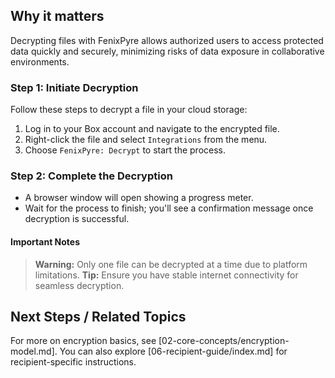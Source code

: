 
## Why it matters
Decrypting files with FenixPyre allows authorized users to access protected data quickly and securely, minimizing risks of data exposure in collaborative environments.

### Step 1: Initiate Decryption
Follow these steps to decrypt a file in your cloud storage:
1. Log in to your Box account and navigate to the encrypted file.
2. Right-click the file and select `Integrations` from the menu.
3. Choose `FenixPyre: Decrypt` to start the process.

<!-- IMG: ./media/05-user-guide/box-decrypt.png | Alt: FenixPyre decryption option in Box context menu -->

### Step 2: Complete the Decryption
- A browser window will open showing a progress meter.
- Wait for the process to finish; you'll see a confirmation message once decryption is successful.

<!-- IMG: ./media/05-user-guide/decryption-progress.png | Alt: FenixPyre decryption progress and success message -->

#### Important Notes
> **Warning:** Only one file can be decrypted at a time due to platform limitations.
> **Tip:** Ensure you have stable internet connectivity for seamless decryption.

## Next Steps / Related Topics
For more on encryption basics, see [02-core-concepts/encryption-model.md]. You can also explore [06-recipient-guide/index.md] for recipient-specific instructions.
